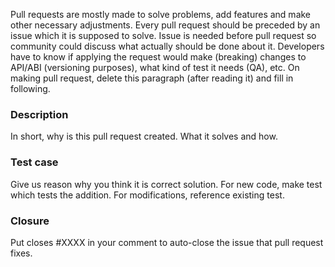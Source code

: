 Pull requests are mostly made to solve problems, add features and make other necessary adjustments.
Every pull request should be preceded by an issue which it is supposed to solve. 
Issue is needed before pull request so community could discuss what actually should be done about it. 
Developers have to know if applying the request would make (breaking) changes to API/ABI (versioning purposes), what kind of test it needs (QA), etc.
On making pull request, delete this paragraph (after reading it) and fill in following.

### Description 
In short, why is this pull request created. What it solves and how.

### Test case
Give us reason why you think it is correct solution.
For new code, make test which tests the addition.
For modifications, reference existing test.

### Closure
Put closes #XXXX in your comment to auto-close the issue that pull request fixes.
